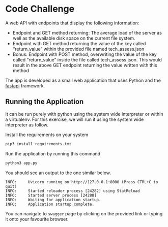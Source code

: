 # Code Challenge
 A web API with endpoints that display the following information:
 * Endpoint and GET method returning: The average load of the server as well as the
available disk space on the current file system.
* Endpoint with GET method returning the value of the key called “return_value” within
the provided file named tech_assess.json
* Bonus: Endpoint with POST method, overwriting the value of the key called
“return_value” inside the file called tech_assess.json. This would result in the above
GET endpoint returning the value written with this method

The app is developed as a small web application that uses Python and the [fastapi](https://fastapi.tiangolo.com/) framework.

## Running the Application
It can be run purely with python using the system wide interpreter or within a virtualenv. For this exercise, we will run it using the system wide interpreter as follow. 

Install the requirements on your system
```bash
pip3 install requirements.txt
```
Run the application by running this command
```bash
python3 app.py
```
You should see an output to the one similar below.
```
INFO:     Uvicorn running on http://127.0.0.1:8000 (Press CTRL+C to quit)
INFO:     Started reloader process [24282] using StatReload
INFO:     Started server process [24288]
INFO:     Waiting for application startup.
INFO:     Application startup complete.
```
You can navigate to `swagger` page by clicking on the provided link or typing it onto your favourite browser.


